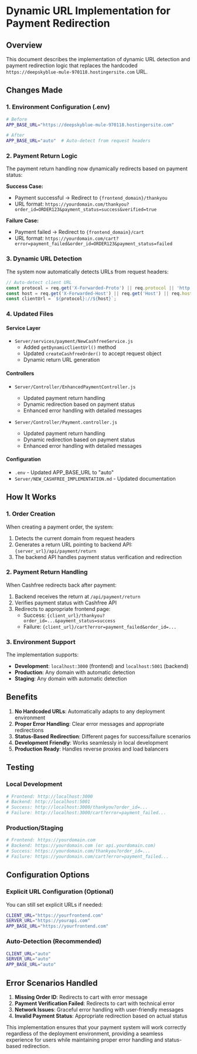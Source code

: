 # Dynamic URL Implementation for Payment Redirection

## Overview
This document describes the implementation of dynamic URL detection and payment redirection logic that replaces the hardcoded `https://deepskyblue-mule-970118.hostingersite.com` URL.

## Changes Made

### 1. Environment Configuration (.env)
```bash
# Before
APP_BASE_URL="https://deepskyblue-mule-970118.hostingersite.com"

# After
APP_BASE_URL="auto"  # Auto-detect from request headers
```

### 2. Payment Return Logic
The payment return handling now dynamically redirects based on payment status:

**Success Case:**
- Payment successful → Redirect to `{frontend_domain}/thankyou`
- URL format: `https://yourdomain.com/thankyou?order_id=ORDER123&payment_status=success&verified=true`

**Failure Case:**
- Payment failed → Redirect to `{frontend_domain}/cart`
- URL format: `https://yourdomain.com/cart?error=payment_failed&order_id=ORDER123&payment_status=failed`

### 3. Dynamic URL Detection
The system now automatically detects URLs from request headers:

```javascript
// Auto-detect client URL
const protocol = req.get('X-Forwarded-Proto') || req.protocol || 'http';
const host = req.get('X-Forwarded-Host') || req.get('Host') || req.hostname;
const clientUrl = `${protocol}://${host}`;
```

### 4. Updated Files

#### Service Layer
- `Server/services/payment/NewCashfreeService.js`
  - Added `getDynamicClientUrl()` method
  - Updated `createCashfreeOrder()` to accept request object
  - Dynamic return URL generation

#### Controllers
- `Server/Controller/EnhancedPaymentController.js`
  - Updated payment return handling
  - Dynamic redirection based on payment status
  - Enhanced error handling with detailed messages

- `Server/Controller/Payment.controller.js`
  - Updated payment return handling
  - Dynamic redirection based on payment status
  - Enhanced error handling with detailed messages

#### Configuration
- `.env` - Updated APP_BASE_URL to "auto"
- `Server/NEW_CASHFREE_IMPLEMENTATION.md` - Updated documentation

## How It Works

### 1. Order Creation
When creating a payment order, the system:
1. Detects the current domain from request headers
2. Generates a return URL pointing to backend API: `{server_url}/api/payment/return`
3. The backend API handles payment status verification and redirection

### 2. Payment Return Handling
When Cashfree redirects back after payment:
1. Backend receives the return at `/api/payment/return`
2. Verifies payment status with Cashfree API
3. Redirects to appropriate frontend page:
   - Success: `{client_url}/thankyou?order_id=...&payment_status=success`
   - Failure: `{client_url}/cart?error=payment_failed&order_id=...`

### 3. Environment Support
The implementation supports:
- **Development**: `localhost:3000` (frontend) and `localhost:5001` (backend)
- **Production**: Any domain with automatic detection
- **Staging**: Any domain with automatic detection

## Benefits

1. **No Hardcoded URLs**: Automatically adapts to any deployment environment
2. **Proper Error Handling**: Clear error messages and appropriate redirections
3. **Status-Based Redirection**: Different pages for success/failure scenarios
4. **Development Friendly**: Works seamlessly in local development
5. **Production Ready**: Handles reverse proxies and load balancers

## Testing

### Local Development
```bash
# Frontend: http://localhost:3000
# Backend: http://localhost:5001
# Success: http://localhost:3000/thankyou?order_id=...
# Failure: http://localhost:3000/cart?error=payment_failed...
```

### Production/Staging
```bash
# Frontend: https://yourdomain.com
# Backend: https://yourdomain.com (or api.yourdomain.com)
# Success: https://yourdomain.com/thankyou?order_id=...
# Failure: https://yourdomain.com/cart?error=payment_failed...
```

## Configuration Options

### Explicit URL Configuration (Optional)
You can still set explicit URLs if needed:
```bash
CLIENT_URL="https://yourfrontend.com"
SERVER_URL="https://yourapi.com"
APP_BASE_URL="https://yourfrontend.com"
```

### Auto-Detection (Recommended)
```bash
CLIENT_URL="auto"
SERVER_URL="auto"
APP_BASE_URL="auto"
```

## Error Scenarios Handled

1. **Missing Order ID**: Redirects to cart with error message
2. **Payment Verification Failed**: Redirects to cart with technical error
3. **Network Issues**: Graceful error handling with user-friendly messages
4. **Invalid Payment Status**: Appropriate redirection based on actual status

This implementation ensures that your payment system will work correctly regardless of the deployment environment, providing a seamless experience for users while maintaining proper error handling and status-based redirection.
